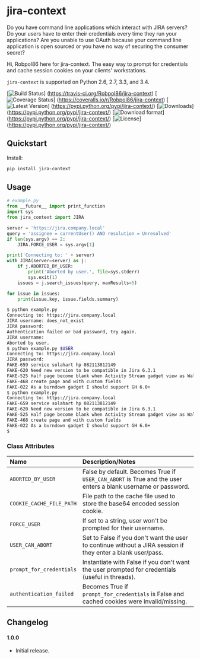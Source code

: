# jira-context

Do you have command line applications which interact with JIRA servers? Do your users have to enter their credentials
every time they run your applications? Are you unable to use OAuth because your command line application is open sourced
or you have no way of securing the consumer secret?

Hi, Robpol86 here for jira-context. The easy way to prompt for credentials and cache session cookies on your clients'
workstations.

`jira-context` is supported on Python 2.6, 2.7, 3.3, and 3.4.

[![Build Status](https://travis-ci.org/Robpol86/jira-context.svg?branch=master)]
(https://travis-ci.org/Robpol86/jira-context)
[![Coverage Status](https://img.shields.io/coveralls/Robpol86/jira-context.svg)]
(https://coveralls.io/r/Robpol86/jira-context)
[![Latest Version](https://pypip.in/version/jira-context/badge.png)]
(https://pypi.python.org/pypi/jira-context/)
[![Downloads](https://pypip.in/download/jira-context/badge.png)]
(https://pypi.python.org/pypi/jira-context/)
[![Download format](https://pypip.in/format/jira-context/badge.png)]
(https://pypi.python.org/pypi/jira-context/)
[![License](https://pypip.in/license/jira-context/badge.png)]
(https://pypi.python.org/pypi/jira-context/)

## Quickstart

Install:
```bash
pip install jira-context
```

## Usage

```python
# example.py
from __future__ import print_function
import sys
from jira_context import JIRA

server = 'https://jira.company.local'
query = 'assignee = currentUser() AND resolution = Unresolved'
if len(sys.argv) == 2:
    JIRA.FORCE_USER = sys.argv[1]

print('Connecting to: ' + server)
with JIRA(server=server) as j:
    if j.ABORTED_BY_USER:
        print('Aborted by user.', file=sys.stderr)
        sys.exit(1)
    issues = j.search_issues(query, maxResults=5)

for issue in issues:
    print(issue.key, issue.fields.summary)
```

```bash
$ python example.py
Connecting to: https://jira.company.local
JIRA username: does_not_exist
JIRA password:
Authentication failed or bad password, try again.
JIRA username:
Aborted by user.
$ python example.py $USER
Connecting to: https://jira.company.local
JIRA password:
FAKE-659 service solahart hp 082113812149
FAKE-620 Need new version to be compatible in Jira 6.3.1
FAKE-525 Half page become blank when Activity Stream gadget view as Wallboard
FAKE-468 create page and with custom fields
FAKE-022 As a burndown gadget I should support GH 6.0+
$ python example.py
Connecting to: https://jira.company.local
FAKE-659 service solahart hp 082113812149
FAKE-620 Need new version to be compatible in Jira 6.3.1
FAKE-525 Half page become blank when Activity Stream gadget view as Wallboard
FAKE-468 create page and with custom fields
FAKE-022 As a burndown gadget I should support GH 6.0+
$
```

### Class Attributes

Name | Description/Notes
:--- | :----------------
`ABORTED_BY_USER` | False by default. Becomes True if `USER_CAN_ABORT` is True and the user enters a blank username or password.
`COOKIE_CACHE_FILE_PATH` | File path to the cache file used to store the base64 encoded session cookie.
`FORCE_USER` | If set to a string, user won't be prompted for their username.
`USER_CAN_ABORT` | Set to False if you don't want the user to continue without a JIRA session if they enter a blank user/pass.
`prompt_for_credentials` | Instantiate with False if you don't want the user prompted for credentials (useful in threads).
`authentication_failed` | Becomes True if `prompt_for_credentials` is False and cached cookies were invalid/missing.

## Changelog

#### 1.0.0

* Initial release.
